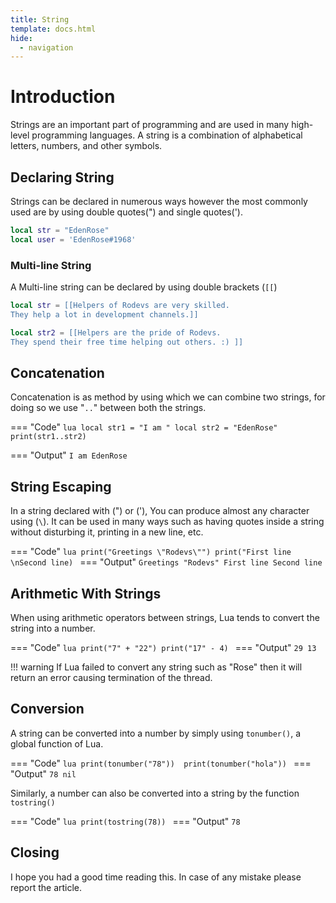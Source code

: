 ```yaml
---
title: String
template: docs.html
hide:
  - navigation
---
```

# Introduction
Strings are an important part of programming and are used in many high-level programming languages. A string is a combination of alphabetical letters, numbers, and other symbols.

## Declaring String
Strings can be declared in numerous ways however the most commonly used are by using double quotes(") and single quotes(').

```lua
local str = "EdenRose"
local user = 'EdenRose#1968'
```
### Multi-line String
A Multi-line string can be declared by using double brackets (`[[`)

```lua
local str = [[Helpers of Rodevs are very skilled.
They help a lot in development channels.]]

local str2 = [[Helpers are the pride of Rodevs.
They spend their free time helping out others. :) ]]
```

## Concatenation
Concatenation is as method by using which we can combine two strings, for doing so we use "`..`" between both the strings.

=== "Code"
    ```lua
    local str1 = "I am "
    local str2 = "EdenRose"
    print(str1..str2)
    ```

=== "Output"
    ```
    I am EdenRose
    ```

## String Escaping
In a string declared with (") or ('), You can produce almost any character using (`\`). It can be used in many ways such as having quotes inside a string without disturbing it, printing in a new line, etc.

=== "Code"
    ```lua
    print("Greetings \"Rodevs\"")
    print("First line \nSecond line)
    ```
=== "Output"
    ```
    Greetings "Rodevs"
    First line
    Second line
    ```


## Arithmetic With Strings
When using arithmetic operators between strings, Lua tends to convert the string into a number.

=== "Code"
    ```lua
    print("7" + "22")
    print("17" - 4)
    ```
=== "Output"
    ```
    29
    13
    ```

!!! warning
    If Lua failed to convert any string such as "Rose" then it will return an error causing termination of the thread.

## Conversion
A string can be converted into a number by simply using `tonumber()`, a global function of Lua.

=== "Code"
    ```lua
    print(tonumber("78")) 
    print(tonumber("hola"))
    ```
=== "Output"
    ```
    78
    nil
    ```

Similarly, a number can also be converted into a string by the function `tostring()`

=== "Code"
    ```lua
    print(tostring(78))
    ```
=== "Output"
    ```
    78
    ```

## Closing
I hope you had a good time reading this. In case of any mistake please report the article. 